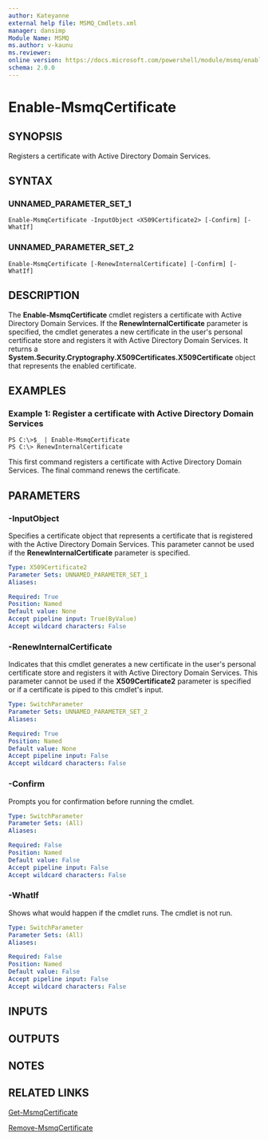 ```yaml
---
author: Kateyanne
external help file: MSMQ_Cmdlets.xml
manager: dansimp
Module Name: MSMQ
ms.author: v-kaunu
ms.reviewer: 
online version: https://docs.microsoft.com/powershell/module/msmq/enable-msmqcertificate?view=windowsserver2012-ps&wt.mc_id=ps-gethelp
schema: 2.0.0
---
```


# Enable-MsmqCertificate

## SYNOPSIS
Registers a certificate with Active Directory Domain Services.

## SYNTAX

### UNNAMED_PARAMETER_SET_1
```
Enable-MsmqCertificate -InputObject <X509Certificate2> [-Confirm] [-WhatIf]
```

### UNNAMED_PARAMETER_SET_2
```
Enable-MsmqCertificate [-RenewInternalCertificate] [-Confirm] [-WhatIf]
```

## DESCRIPTION
The **Enable-MsmqCertificate** cmdlet registers a certificate with Active Directory Domain Services.
If the **RenewInternalCertificate** parameter is specified, the cmdlet generates a new certificate in the user's personal certificate store and registers it with Active Directory Domain Services.
It returns a **System.Security.Cryptography.X509Certificates.X509Certificate** object that represents the enabled certificate.

## EXAMPLES

### Example 1: Register a certificate with Active Directory Domain Services
```
PS C:\>$_ | Enable-MsmqCertificate
PS C:\> RenewInternalCertificate
```

This first command registers a certificate with Active Directory Domain Services.
The final command renews the certificate.

## PARAMETERS

### -InputObject
Specifies a certificate object that represents a certificate that is registered with the Active Directory Domain Services.
This parameter cannot be used if the **RenewInternalCertificate** parameter is specified.

```yaml
Type: X509Certificate2
Parameter Sets: UNNAMED_PARAMETER_SET_1
Aliases: 

Required: True
Position: Named
Default value: None
Accept pipeline input: True(ByValue)
Accept wildcard characters: False
```

### -RenewInternalCertificate
Indicates that this cmdlet generates a new certificate in the user's personal certificate store and registers it with Active Directory Domain Services.
This parameter cannot be used if the **X509Certificate2** parameter is specified or if a certificate is piped to this cmdlet's input.

```yaml
Type: SwitchParameter
Parameter Sets: UNNAMED_PARAMETER_SET_2
Aliases: 

Required: True
Position: Named
Default value: None
Accept pipeline input: False
Accept wildcard characters: False
```

### -Confirm
Prompts you for confirmation before running the cmdlet.

```yaml
Type: SwitchParameter
Parameter Sets: (All)
Aliases: 

Required: False
Position: Named
Default value: False
Accept pipeline input: False
Accept wildcard characters: False
```

### -WhatIf
Shows what would happen if the cmdlet runs.
The cmdlet is not run.

```yaml
Type: SwitchParameter
Parameter Sets: (All)
Aliases: 

Required: False
Position: Named
Default value: False
Accept pipeline input: False
Accept wildcard characters: False
```

## INPUTS

## OUTPUTS

## NOTES

## RELATED LINKS

[Get-MsmqCertificate](./Get-MsmqCertificate.md)

[Remove-MsmqCertificate](./Remove-MsmqCertificate.md)

